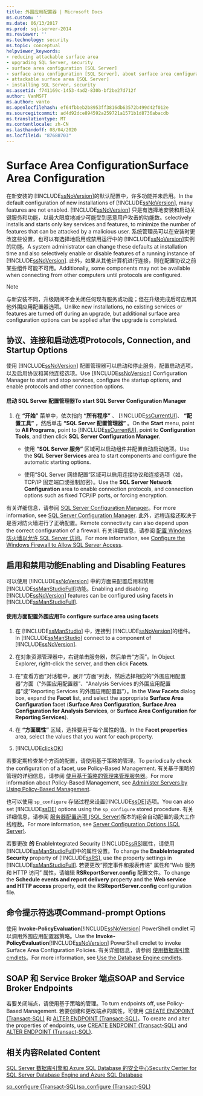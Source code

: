 ```yaml
---
title: 外围应用配置器 | Microsoft Docs
ms.custom: ''
ms.date: 06/13/2017
ms.prod: sql-server-2014
ms.reviewer: ''
ms.technology: security
ms.topic: conceptual
helpviewer_keywords:
- reducing attackable surface area
- upgrading SQL Server, security
- surface area configuration [SQL Server]
- surface area configuration [SQL Server], about surface area configuration
- attackable surface area [SQL Server]
- installing SQL Server, security
ms.assetid: f741169c-1453-4ad2-830b-bf2be27d712f
author: VanMSFT
ms.author: vanto
ms.openlocfilehash: ef64fbbeb2b8953ff3816db63572b499d42f012e
ms.sourcegitcommit: ad4d92dce894592a259721a1571b1d8736abacdb
ms.translationtype: MT
ms.contentlocale: zh-CN
ms.lasthandoff: 08/04/2020
ms.locfileid: "87688703"
---
```

# <a name="surface-area-configuration"></a><span data-ttu-id="d8b0b-102">Surface Area Configuration</span><span class="sxs-lookup"><span data-stu-id="d8b0b-102">Surface Area Configuration</span></span>
  <span data-ttu-id="d8b0b-103">在新安装的 [!INCLUDE[ssNoVersion](../../includes/ssnoversion-md.md)]的默认配置中，许多功能并未启用。</span><span class="sxs-lookup"><span data-stu-id="d8b0b-103">In the default configuration of new installations of [!INCLUDE[ssNoVersion](../../includes/ssnoversion-md.md)], many features are not enabled.</span></span> [!INCLUDE[ssNoVersion](../../includes/ssnoversion-md.md)] <span data-ttu-id="d8b0b-104">只是有选择地安装和启动关键服务和功能，以最大限度地减少可能受到恶意用户攻击的功能数。</span><span class="sxs-lookup"><span data-stu-id="d8b0b-104">selectively installs and starts only key services and features, to minimize the number of features that can be attacked by a malicious user.</span></span> <span data-ttu-id="d8b0b-105">系统管理员可以在安装时更改这些设置，也可以有选择地启用或禁用运行中的 [!INCLUDE[ssNoVersion](../../includes/ssnoversion-md.md)]实例的功能。</span><span class="sxs-lookup"><span data-stu-id="d8b0b-105">A system administrator can change these defaults at installation time and also selectively enable or disable features of a running instance of [!INCLUDE[ssNoVersion](../../includes/ssnoversion-md.md)].</span></span> <span data-ttu-id="d8b0b-106">此外，如果从其他计算机进行连接，则在配置协议之前某些组件可能不可用。</span><span class="sxs-lookup"><span data-stu-id="d8b0b-106">Additionally, some components may not be available when connecting from other computers until protocols are configured.</span></span>  
  
> [!NOTE]  
>  <span data-ttu-id="d8b0b-107">与新安装不同，升级期间不会关闭任何现有服务或功能；但在升级完成后可应用其他外围应用配置器选项。</span><span class="sxs-lookup"><span data-stu-id="d8b0b-107">Unlike new installations, no existing services or features are turned off during an upgrade, but additional surface area configuration options can be applied after the upgrade is completed.</span></span>  
  
## <a name="protocols-connection-and-startup-options"></a><span data-ttu-id="d8b0b-108">协议、连接和启动选项</span><span class="sxs-lookup"><span data-stu-id="d8b0b-108">Protocols, Connection, and Startup Options</span></span>  
 <span data-ttu-id="d8b0b-109">使用 [!INCLUDE[ssNoVersion](../../includes/ssnoversion-md.md)] 配置管理器可以启动和停止服务，配置启动选项，以及启用协议和其他连接选项。</span><span class="sxs-lookup"><span data-stu-id="d8b0b-109">Use [!INCLUDE[ssNoVersion](../../includes/ssnoversion-md.md)] Configuration Manager to start and stop services, configure the startup options, and enable protocols and other connection options.</span></span>  
  
#### <a name="to-start-sql-server-configuration-manager"></a><span data-ttu-id="d8b0b-110">启动 SQL Server 配置管理器</span><span class="sxs-lookup"><span data-stu-id="d8b0b-110">To start SQL Server Configuration Manager</span></span>  
  
1.  <span data-ttu-id="d8b0b-111">在 **“开始”** 菜单中，依次指向 **“所有程序”** 、 [!INCLUDE[ssCurrentUI](../../includes/sscurrentui-md.md)]、 **“配置工具”** ，然后单击 **“SQL Server 配置管理器”** 。</span><span class="sxs-lookup"><span data-stu-id="d8b0b-111">On the **Start** menu, point to **All Programs**, point to [!INCLUDE[ssCurrentUI](../../includes/sscurrentui-md.md)], point to **Configuration Tools**, and then click **SQL Server Configuration Manager**.</span></span>  
  
    -   <span data-ttu-id="d8b0b-112">使用 **“SQL Server 服务”** 区域可以启动组件并配置自动启动选项。</span><span class="sxs-lookup"><span data-stu-id="d8b0b-112">Use the **SQL Server Services** area to start components and configure the automatic starting options.</span></span>  
  
    -   <span data-ttu-id="d8b0b-113">使用“SQL Server 网络配置”区域可以启用连接协议和连接选项（如，TCP/IP 固定端口或强制加密）。</span><span class="sxs-lookup"><span data-stu-id="d8b0b-113">Use the **SQL Server Network Configuration** area to enable connection protocols, and connection options such as fixed TCP/IP ports, or forcing encryption.</span></span>  
  
 <span data-ttu-id="d8b0b-114">有关详细信息，请参阅 [SQL Server Configuration Manager](../sql-server-configuration-manager.md)。</span><span class="sxs-lookup"><span data-stu-id="d8b0b-114">For more information, see [SQL Server Configuration Manager](../sql-server-configuration-manager.md).</span></span> <span data-ttu-id="d8b0b-115">此外，远程连接还取决于是否对防火墙进行了正确配置。</span><span class="sxs-lookup"><span data-stu-id="d8b0b-115">Remote connectivity can also depend upon the correct configuration of a firewall.</span></span> <span data-ttu-id="d8b0b-116">有关详细信息，请参阅 [配置 Windows 防火墙以允许 SQL Server 访问](../../sql-server/install/configure-the-windows-firewall-to-allow-sql-server-access.md)。</span><span class="sxs-lookup"><span data-stu-id="d8b0b-116">For more information, see [Configure the Windows Firewall to Allow SQL Server Access](../../sql-server/install/configure-the-windows-firewall-to-allow-sql-server-access.md).</span></span>  
  
## <a name="enabling-and-disabling-features"></a><span data-ttu-id="d8b0b-117">启用和禁用功能</span><span class="sxs-lookup"><span data-stu-id="d8b0b-117">Enabling and Disabling Features</span></span>  
 <span data-ttu-id="d8b0b-118">可以使用 [!INCLUDE[ssNoVersion](../../includes/ssnoversion-md.md)] 中的方面来配置启用和禁用 [!INCLUDE[ssManStudioFull](../../includes/ssmanstudiofull-md.md)]功能。</span><span class="sxs-lookup"><span data-stu-id="d8b0b-118">Enabling and disabling [!INCLUDE[ssNoVersion](../../includes/ssnoversion-md.md)] features can be configured using facets in [!INCLUDE[ssManStudioFull](../../includes/ssmanstudiofull-md.md)].</span></span>  
  
#### <a name="to-configure-surface-area-using-facets"></a><span data-ttu-id="d8b0b-119">使用方面配置外围应用</span><span class="sxs-lookup"><span data-stu-id="d8b0b-119">To configure surface area using facets</span></span>  
  
1.  <span data-ttu-id="d8b0b-120">在 [!INCLUDE[ssManStudio](../../includes/ssmanstudio-md.md)] 中，连接到 [!INCLUDE[ssNoVersion](../../includes/ssnoversion-md.md)]的组件。</span><span class="sxs-lookup"><span data-stu-id="d8b0b-120">In [!INCLUDE[ssManStudio](../../includes/ssmanstudio-md.md)] connect to a component of [!INCLUDE[ssNoVersion](../../includes/ssnoversion-md.md)].</span></span>  
  
2.  <span data-ttu-id="d8b0b-121">在对象资源管理器中，右键单击服务器，然后单击“方面”。</span><span class="sxs-lookup"><span data-stu-id="d8b0b-121">In Object Explorer, right-click the server, and then click **Facets**.</span></span>  
  
3.  <span data-ttu-id="d8b0b-122">在“查看方面”对话框中，展开“方面”列表，然后选择相应的“外围应用配置器”方面（“外围应用配置器”、“Analysis Services 的外围应用配置器”或“Reporting Services 的外围应用配置器”）。</span><span class="sxs-lookup"><span data-stu-id="d8b0b-122">In the **View Facets** dialog box, expand the **Facet** list, and select the appropriate **Surface Area Configuration** facet (**Surface Area Configuration**, **Surface Area Configuration for Analysis Services**, or **Surface Area Configuration for Reporting Services**).</span></span>  
  
4.  <span data-ttu-id="d8b0b-123">在 **“方面属性”** 区域，选择要用于每个属性的值。</span><span class="sxs-lookup"><span data-stu-id="d8b0b-123">In the **Facet properties** area, select the values that you want for each property.</span></span>  
  
5.  [!INCLUDE[clickOK](../../includes/clickok-md.md)]  
  
 <span data-ttu-id="d8b0b-124">若要定期检查某个方面的配置，请使用基于策略的管理。</span><span class="sxs-lookup"><span data-stu-id="d8b0b-124">To periodically check the configuration of a facet, use Policy-Based Management.</span></span> <span data-ttu-id="d8b0b-125">有关基于策略的管理的详细信息，请参阅 [使用基于策略的管理来管理服务器](../policy-based-management/administer-servers-by-using-policy-based-management.md)。</span><span class="sxs-lookup"><span data-stu-id="d8b0b-125">For more information about Policy-Based Management, see [Administer Servers by Using Policy-Based Management](../policy-based-management/administer-servers-by-using-policy-based-management.md).</span></span>  
  
 <span data-ttu-id="d8b0b-126">也可以使用 `sp_configure` 存储过程来设置[!INCLUDE[ssDE](../../includes/ssde-md.md)]选项。</span><span class="sxs-lookup"><span data-stu-id="d8b0b-126">You can also set [!INCLUDE[ssDE](../../includes/ssde-md.md)] options using the `sp_configure` stored procedure.</span></span> <span data-ttu-id="d8b0b-127">有关详细信息，请参阅 [服务器配置选项 (SQL Server)](../../database-engine/configure-windows/server-configuration-options-sql-server.md)版本的组合自动配置的最大工作线程数。</span><span class="sxs-lookup"><span data-stu-id="d8b0b-127">For more information, see [Server Configuration Options &#40;SQL Server&#41;](../../database-engine/configure-windows/server-configuration-options-sql-server.md).</span></span>  
  
 <span data-ttu-id="d8b0b-128">若要更改 **的** EnableIntegrated Security [!INCLUDE[ssRS](../../includes/ssrs.md)]属性，请使用 [!INCLUDE[ssManStudioFull](../../includes/ssmanstudiofull-md.md)]中的属性设置。</span><span class="sxs-lookup"><span data-stu-id="d8b0b-128">To change the **EnableIntegrated Security** property of [!INCLUDE[ssRS](../../includes/ssrs.md)], use the property settings in [!INCLUDE[ssManStudioFull](../../includes/ssmanstudiofull-md.md)].</span></span> <span data-ttu-id="d8b0b-129">若要更改“预定事件和报表传递”  属性和“Web 服务和 HTTP 访问”  属性，请编辑 **RSReportServer.config** 配置文件。</span><span class="sxs-lookup"><span data-stu-id="d8b0b-129">To change the **Schedule events and report delivery** property and the **Web service and HTTP access** property, edit the **RSReportServer.config** configuration file.</span></span>  
  
## <a name="command-prompt-options"></a><span data-ttu-id="d8b0b-130">命令提示符选项</span><span class="sxs-lookup"><span data-stu-id="d8b0b-130">Command-prompt Options</span></span>  
 <span data-ttu-id="d8b0b-131">使用 **Invoke-PolicyEvaluation**[!INCLUDE[ssNoVersion](../../includes/ssnoversion-md.md)] PowerShell cmdlet 可以调用外围应用配置器策略。</span><span class="sxs-lookup"><span data-stu-id="d8b0b-131">Use the **Invoke-PolicyEvaluation**[!INCLUDE[ssNoVersion](../../includes/ssnoversion-md.md)] PowerShell cmdlet to invoke Surface Area Configuration Policies.</span></span> <span data-ttu-id="d8b0b-132">有关详细信息，请参阅 [使用数据库引擎 cmdlets](../../database-engine/use-the-database-engine-cmdlets.md)。</span><span class="sxs-lookup"><span data-stu-id="d8b0b-132">For more information, see [Use the Database Engine cmdlets](../../database-engine/use-the-database-engine-cmdlets.md).</span></span>  
  
## <a name="soap-and-service-broker-endpoints"></a><span data-ttu-id="d8b0b-133">SOAP 和 Service Broker 端点</span><span class="sxs-lookup"><span data-stu-id="d8b0b-133">SOAP and Service Broker Endpoints</span></span>  
 <span data-ttu-id="d8b0b-134">若要关闭端点，请使用基于策略的管理。</span><span class="sxs-lookup"><span data-stu-id="d8b0b-134">To turn endpoints off, use Policy-Based Management.</span></span> <span data-ttu-id="d8b0b-135">若要创建和更改端点的属性，可使用 [CREATE ENDPOINT (Transact-SQL)](/sql/t-sql/statements/create-endpoint-transact-sql) 和 [ALTER ENDPOINT (Transact-SQL)](/sql/t-sql/statements/alter-endpoint-transact-sql)。</span><span class="sxs-lookup"><span data-stu-id="d8b0b-135">To create and alter the properties of endpoints, use [CREATE ENDPOINT &#40;Transact-SQL&#41;](/sql/t-sql/statements/create-endpoint-transact-sql) and [ALTER ENDPOINT &#40;Transact-SQL&#41;](/sql/t-sql/statements/alter-endpoint-transact-sql).</span></span>  
  
## <a name="related-content"></a><span data-ttu-id="d8b0b-136">相关内容</span><span class="sxs-lookup"><span data-stu-id="d8b0b-136">Related Content</span></span>  
 [<span data-ttu-id="d8b0b-137">SQL Server 数据库引擎和 Azure SQL Database 的安全中心</span><span class="sxs-lookup"><span data-stu-id="d8b0b-137">Security Center for SQL Server Database Engine and Azure SQL Database</span></span>](security-center-for-sql-server-database-engine-and-azure-sql-database.md)  
  
 [<span data-ttu-id="d8b0b-138">sp_configure &#40;Transact-SQL&#41;</span><span class="sxs-lookup"><span data-stu-id="d8b0b-138">sp_configure &#40;Transact-SQL&#41;</span></span>](/sql/relational-databases/system-stored-procedures/sp-configure-transact-sql)  
  
  
